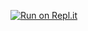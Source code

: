 [![Run on Repl.it](https://repl.it/badge/github/mrdhridho/galvanize)](https://repl.it/github/mrdhridho/galvanize)